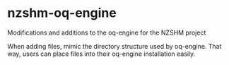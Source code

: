 # nzshm-oq-engine
Modifications and additions to the oq-engine for the NZSHM project

When adding files, mimic the directory structure used by oq-engine. That way, users can place files into their oq-engine installation easily. 
